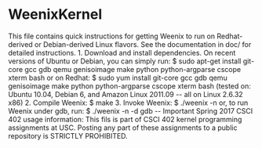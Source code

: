 # WeenixKernel
This file contains quick instructions for getting Weenix to run on Redhat-derived or Debian-derived Linux flavors.  See the documentation in doc/ for detailed instructions.  1. Download and install dependencies.     On recent versions of Ubuntu or Debian, you can simply run:     $ sudo apt-get install git-core gcc gdb qemu genisoimage make python python-argparse cscope xterm bash     or on Redhat:     $ sudo yum install git-core gcc gdb qemu genisoimage make python python-argparse cscope xterm bash     (tested on: Ubuntu 10.04, Debian 6, and Amazon Linux 2011.09 -- all on     Linux 2.6.32 x86)  2. Compile Weenix:     $ make  3. Invoke Weenix:     $ ./weenix -n     or, to run Weenix under gdb, run:     $ ./weenix -n -d gdb  -- Important Spring 2017 CSCI 402 usage information:    This fils is part of CSCI 402 kernel programming assignments at USC.    Posting any part of these assignments to a public repository is STRICTLY PROHIBITED.
